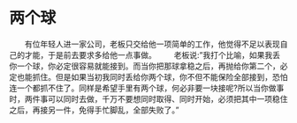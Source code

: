 # 两个球
　　有位年轻人进一家公司，老板只交给他一项简单的工作，他觉得不足以表现自己的才能，于是前去要求多给他一点事做。 
　　老板说:”我打个比喻，如果我丢你一个球，你必定很容易就能接到。而当你把那球拿稳之后，再抛给你第二个，必定也能抓住。但是如果当初我同时丢给你两个球，你不但不能保险全部接到，恐怕连一个都抓不住了。同样是希望手里有两个球，何必非要一块接呢?所以当你做事时，两件事可以同时去做，千万不要想同时取得、同时开始，必须把其中一项稳住之后，再接另一件，免得手忙脚乱，全部失败了。”
 